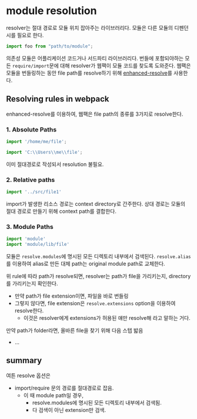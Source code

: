 # module resolution

resolver는 절대 경로로 모듈 위치 잡아주는 라이브러리다.
모듈은 다른 모듈의 디펜던시를 필요로 한다.

```js
import foo from "path/to/module";
```

의존성 모듈은 어플리케이션 코드거나 서드파티 라이브러리다.
번들에 포함되야하는 모든 `require/import`문에 대해 resolver가 웹팩이 모듈 코드를 찾도록 도와준다.
웹팩은 모듈을 번들링하는 동안 file path를 resolve하기 위해 [enhanced-resolve](https://github.com/webpack/enhanced-resolve)를 사용한다.

## Resolving rules in webpack

enhanced-resolve를 이용하여, 웹팩은 file path의 종류를 3가지로 resolve한다.

### 1. Absolute Paths

```js
import '/home/me/file';

import 'C:\\Users\\me\\file';
```

이미 절대경로로 작성되서 resolution 불필요.

### 2. Relative paths

```js
import '../src/file1'
```

import가 발생한 리소스 경로는 context directory로 간주한다.
상대 경로는 모듈의 절대 경로로 만들기 위해 context path를 결합한다.

### 3. Module Paths

```js
import 'module'
import 'module/lib/file'
```

모듈은 `resolve.modules`에 명시된 모든 디렉토리 내부에서 검색된다.
`resolve.alias`를 이용하여 alias로 만든 대체 path는 original module path로 교체한다.

위 rule에 따라 path가 resolve되면, resolver는 path가 file을 가리키는지, directory를 가리키는지 확인한다.

- 만약 path가 file extension이면, 파일을 바로 번들링
- 그렇지 않다면, file extension은 `resolve.extensions` option을 이용하여 resolve한다.
  - 이것은 resolver에게 extensions가 허용된 얘만 resolve해 라고 말하는 거다.

만약 path가 folder라면, 올바른 file을 찾기 위해 다음 스텝 밟음

- ...

## summary

여튼 resolve 옵션은

- import/require 문의 경로를 절대경로로 잡음.
  - 이 때 module path일 경우,
    - resolve.modules에 명시된 모든 디렉토리 내부에서 검색됨.
    - 다 검색이 아닌 extension만 검색.
